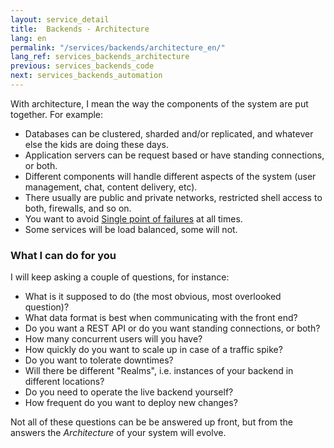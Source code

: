 ```yaml
---
layout: service_detail
title:  Backends - Architecture
lang: en
permalink: "/services/backends/architecture_en/"
lang_ref: services_backends_architecture
previous: services_backends_code
next: services_backends_automation
---
```

With architecture, I mean the way the components of the system are put together. For example:

- Databases can be clustered, sharded and/or replicated, and whatever else the kids are doing these days.
- Application servers can be request based or have standing connections, or both.
- Different components will handle different aspects of the system (user management, chat, content delivery, etc).
- There usually are public and private networks, restricted shell access to both, firewalls, and so on.
- You want to avoid [Single point of failures](https://en.wikipedia.org/wiki/Single_point_of_failure) at all times.
- Some services will be load balanced, some will not.

### What I can do for you
I will keep asking a couple of questions, for instance:

- What is it supposed to do (the most obvious, most overlooked question)?
- What data format is best when communicating with the front end?
- Do you want a REST API or do you want standing connections, or both?
- How many concurrent users will you have?
- How quickly do you want to scale up in case of a traffic spike?
- Do you want to tolerate downtimes?
- Will there be different "Realms", i.e. instances of your backend in different locations?
- Do you need to operate the live backend yourself?
- How frequent do you want to deploy new changes?

Not all of these questions can be be answered up front, but from the answers the <em>Architecture</em> of your system will evolve.   
